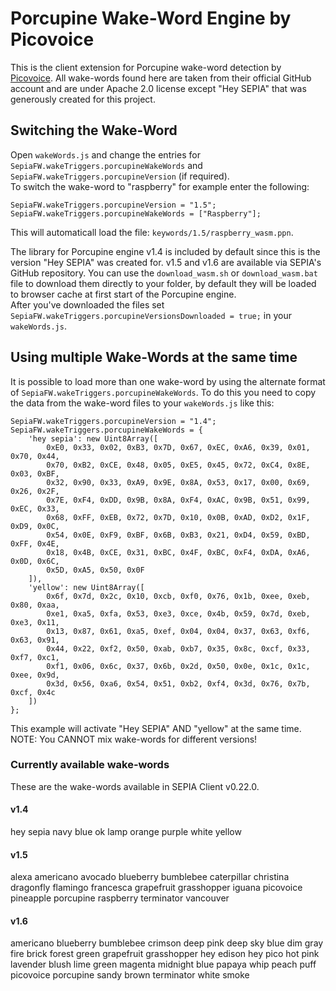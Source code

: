 # Porcupine Wake-Word Engine by Picovoice

This is the client extension for Porcupine wake-word detection by [Picovoice](https://github.com/Picovoice/porcupine).
All wake-words found here are taken from their official GitHub account and are under Apache 2.0 license except "Hey SEPIA" that was generously created for this project.

## Switching the Wake-Word

Open `wakeWords.js` and change the entries for `SepiaFW.wakeTriggers.porcupineWakeWords` and `SepiaFW.wakeTriggers.porcupineVersion` (if required).  
To switch the wake-word to "raspberry" for example enter the following:
```
SepiaFW.wakeTriggers.porcupineVersion = "1.5";
SepiaFW.wakeTriggers.porcupineWakeWords = ["Raspberry"];
```

This will automaticall load the file: `keywords/1.5/raspberry_wasm.ppn`.  
  
The library for Porcupine engine v1.4 is included by default since this is the version "Hey SEPIA" was created for. v1.5 and v1.6 are available via SEPIA's GitHub repository.
You can use the `download_wasm.sh` or `download_wasm.bat` file to download them directly to your folder, by default they will be loaded to browser cache at first start of the Porcupine engine.  
After you've downloaded the files set `SepiaFW.wakeTriggers.porcupineVersionsDownloaded = true;` in your `wakeWords.js`.

## Using multiple Wake-Words at the same time

It is possible to load more than one wake-word by using the alternate format of `SepiaFW.wakeTriggers.porcupineWakeWords`.
To do this you need to copy the data from the wake-word files to your `wakeWords.js` like this:
```
SepiaFW.wakeTriggers.porcupineVersion = "1.4";
SepiaFW.wakeTriggers.porcupineWakeWords = {
	'hey sepia': new Uint8Array([
		0xE0, 0x33, 0x02, 0xB3, 0x7D, 0x67, 0xEC, 0xA6, 0x39, 0x01, 0x70, 0x44, 
		0x70, 0xB2, 0xCE, 0x48, 0x05, 0xE5, 0x45, 0x72, 0xC4, 0x8E, 0x03, 0xBF, 
		0x32, 0x90, 0x33, 0xA9, 0x9E, 0x8A, 0x53, 0x17, 0x00, 0x69, 0x26, 0x2F, 
		0x7E, 0xF4, 0xDD, 0x9B, 0x8A, 0xF4, 0xAC, 0x9B, 0x51, 0x99, 0xEC, 0x33, 
		0x68, 0xFF, 0xEB, 0x72, 0x7D, 0x10, 0x0B, 0xAD, 0xD2, 0x1F, 0xD9, 0x0C, 
		0x54, 0x0E, 0xF9, 0xBF, 0x6B, 0xB3, 0x21, 0xD4, 0x59, 0xBD, 0xFF, 0x4E, 
		0x18, 0x4B, 0xCE, 0x31, 0xBC, 0x4F, 0xBC, 0xF4, 0xDA, 0xA6, 0x0D, 0x6C, 
		0x5D, 0xA5, 0x50, 0x0F
	]),
	'yellow': new Uint8Array([
		0x6f, 0x7d, 0x2c, 0x10, 0xcb, 0xf0, 0x76, 0x1b, 0xee, 0xeb, 0x80, 0xaa,
		0xe1, 0xa5, 0xfa, 0x53, 0xe3, 0xce, 0x4b, 0x59, 0x7d, 0xeb, 0xe3, 0x11,
		0x13, 0x87, 0x61, 0xa5, 0xef, 0x04, 0x04, 0x37, 0x63, 0xf6, 0x63, 0x91,
		0x44, 0x22, 0xf2, 0x50, 0xab, 0xb7, 0x35, 0x8c, 0xcf, 0x33, 0xf7, 0xc1,
		0xf1, 0x06, 0x6c, 0x37, 0x6b, 0x2d, 0x50, 0x0e, 0x1c, 0x1c, 0xee, 0x9d,
		0x3d, 0x56, 0xa6, 0x54, 0x51, 0xb2, 0xf4, 0x3d, 0x76, 0x7b, 0xcf, 0x4c
	])
};
```

This example will activate "Hey SEPIA" AND "yellow" at the same time.  
NOTE: You CANNOT mix wake-words for different versions!

### Currently available wake-words

These are the wake-words available in SEPIA Client v0.22.0.

#### v1.4

hey sepia
navy blue
ok lamp
orange
purple
white
yellow

#### v1.5

alexa
americano
avocado
blueberry
bumblebee
caterpillar
christina
dragonfly
flamingo
francesca
grapefruit
grasshopper
iguana
picovoice
pineapple
porcupine
raspberry
terminator
vancouver

#### v1.6

americano
blueberry
bumblebee
crimson
deep pink
deep sky blue
dim gray
fire brick
forest green
grapefruit
grasshopper
hey edison
hey pico
hot pink
lavender blush
lime green
magenta
midnight blue
papaya whip
peach puff
picovoice
porcupine
sandy brown
terminator
white smoke
